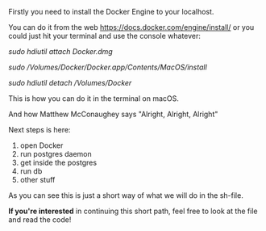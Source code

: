 Firstly you need to install the Docker Engine to your localhost. 

You can do it from the web https://docs.docker.com/engine/install/
or you could just hit your terminal and use the console whatever: 
  
  *sudo hdiutil attach Docker.dmg*
  
  *sudo /Volumes/Docker/Docker.app/Contents/MacOS/install*
  
  *sudo hdiutil detach /Volumes/Docker*
  
This is how you can do it in the terminal on macOS. 

And how Matthew McConaughey says "Alright, Alright, Alright"

Next steps is here: 
   1. open Docker 
   3. run postgres daemon 
   4. get inside the postgres
   5. run db
   6. other stuff 

As you can see this is just a short way of what we will do in the sh-file. 

**If you're interested** in continuing this short path, feel free to look at the file and read the code!
